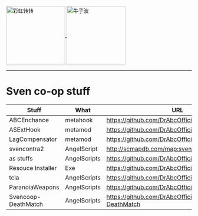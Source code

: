 <a href="http://rickrolled.com/">
  <img align="center" src="https://github-readme-stats.vercel.app/api?username=DrAbcOfficial&show_icons=true&theme=tokyonight&" alt="彩虹转转" height=160x draggable="true"/>
  <img align="center" src="https://github-readme-stats.vercel.app/api/top-langs/?username=DrAbcOfficial&layout=compact&theme=tokyonight" alt="牛子波" height=160x draggable="true"/>
</a>

---

# Sven co-op stuff

|Stuff|What|URL|
|--|--|--|
|ABCEnchance|metahook|https://github.com/DrAbcOfficial/ABCEnchance|
|ASExtHook|metamod|https://github.com/DrAbcOfficial/asexthook|
|LagCompensator|metamod|https://github.com/DrAbcOfficial/lagcompensator|
|svencontra2|AngelScript|http://scmapdb.com/map:svencontra2|
|as stuffs|AngelScripts |https://github.com/DrAbcOfficial/AngelScripts|
|Resouce Installer|Exe|https://github.com/DrAbcOfficial/Sven-Charactor
|tcla|AngelScripts|https://github.com/DrAbcOfficial/tcla|
|ParanoiaWeapons|AngelScripts|https://github.com/DrAbcOfficial/ParanoiaWeapons|
|Svencoop-DeathMatch|AngelScripts|https://github.com/DrAbcOfficial/Svencoop-DeathMatch|